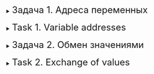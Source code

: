 <details>
<summary><font size="+2">Задача 1. Адреса переменных</font></summary>

### Описание
В этом задании вы потренируетесь выводить адреса и размеры переменных.
Ваша задача — создать переменные следующих типов:
- int;
- short;
- long;
- long long;
- float;
- double;
- long double;
- bool.

Для каждой переменной выведите на консоль её **адрес** и **размер**.


<details>
<summary><font size="+1">Пример работы программы</font></summary>

```
short: 007DF924 2
int: 007DF918 4
long: 007DF90C 4
long long: 007DF8FC 8
float: 007DF8F0 4
double: 007DF8E0 8
long double: 007DF8D0 8
bool: 007DF8C7 1
```
</details>
</details>
<br>

<details>
<summary><font size="+2">Task 1. Variable addresses</font></summary>

### Description
In this activity you will practice printing the addresses and sizes of variables.
Your task is to create variables of the following types:
- int;
- short;
- long;
- long long;
- float;
- double;
- long double;
- bool.

For each variable, print its **address** and **size** to the console.


<details>
<summary><font size="+1">Example of program operation</font></summary>

```
short: 007DF924 2
int: 007DF918 4
long: 007DF90C 4
long long: 007DF8FC 8
float: 007DF8F0 4
double: 007DF8E0 8
long double: 007DF8D0 8
bool: 007DF8C7 1
```
</details>
</details>
<br>

<details>
<summary><font size="+2">Задача 2. Обмен значениями</font></summary>

### Описание
В этом задании вам нужно написать функцию `swap`, которая будет обменивать значения между двумя переменными. Посмотрите на эту часть программы:
```cpp
int main(int argc, char** argv)
{
	int a = 5, b = 8;

	std::cout << "a = " << a << ", b = " << b << std::endl;

	swap(a, b);

	std::cout << "a = " << a << ", b = " << b << std::endl;

	return 0;
}
```

В этой программе используется функция swap, которую вам и предстоит создать. При этом вы должны написать её так, чтобы программа работала, как показано ниже.

<details>
<summary><font size="+1">Пример работы программы</font></summary>

```
a = 5, b = 8
a = 8, b = 5
```
</details>
</details>
<br>

<details>
<summary><font size="+2">Task 2. Exchange of values</font></summary>

### Description
In this assignment you need to write a `swap` function that will swap values between two variables. Look at this part of the program:
```cpp
int main(int argc, char** argv)
{
int a = 5, b = 8;

std::cout << "a = " << a << ", b = " << b << std::endl;

swap(a, b);

std::cout << "a = " << a << ", b = " << b << std::endl;

return 0;
}
```

This program uses the swap function, which is what you need to create. However, you must write it so that the program works as shown below.

<details>
<summary><font size="+1">Example of program operation</font></summary>

```
a = 5, b = 8
a = 8, b = 5
```
</details>
</details>
<br>